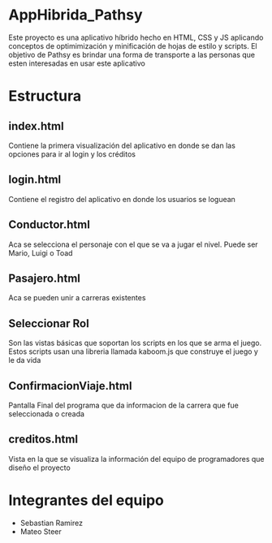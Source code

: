 # AppHibrida_Pathsy
Este proyecto es una aplicativo híbrido hecho en HTML, CSS y JS aplicando conceptos de optimimización y minificación de
hojas de estilo y scripts. El objetivo de Pathsy es brindar una forma de transporte a las personas que esten
interesadas en usar este aplicativo

# Estructura
## index.html
Contiene la primera visualización del aplicativo en donde se dan las opciones para ir al login y los créditos
## login.html
Contiene el registro del aplicativo en donde los usuarios se loguean
## Conductor.html
Aca se selecciona el personaje con el que se va a jugar el nivel. Puede ser Mario, Luigi o Toad
## Pasajero.html
Aca se pueden unir a carreras existentes
## Seleccionar Rol
Son las vistas básicas que soportan los scripts en los que se arma el juego. Estos scripts usan una libreria llamada kaboom.js que construye el juego y le da vida
## ConfirmacionViaje.html
Pantalla Final del programa que da informacion de la carrera que fue seleccionada o creada
## creditos.html
Vista en la que se visualiza la información del equipo de programadores que diseño el proyecto

# Integrantes del equipo
- Sebastian Ramirez
- Mateo Steer